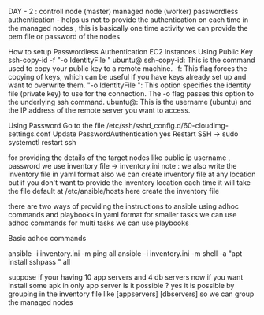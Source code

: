 DAY - 2 : 
controll node (master) managed node (worker)
passwordless authentication - helps us not to provide the authentication on each time in the managed nodes , this is basically one time activity
we can provide the pem file or password of the nodes

How to setup Passwordless Authentication
EC2 Instances
Using Public Key
ssh-copy-id -f "-o IdentityFile <PATH TO PEM FILE>" ubuntu@<INSTANCE-PUBLIC-IP>
ssh-copy-id: This is the command used to copy your public key to a remote machine.
-f: This flag forces the copying of keys, which can be useful if you have keys already set up and want to overwrite them.
"-o IdentityFile ": This option specifies the identity file (private key) to use for the connection. The -o flag passes this option to the underlying ssh command.
ubuntu@: This is the username (ubuntu) and the IP address of the remote server you want to access.

Using Password
Go to the file /etc/ssh/sshd_config.d/60-cloudimg-settings.conf
Update PasswordAuthentication yes
Restart SSH -> sudo systemctl restart ssh

for providing the details of the target nodes like public ip username , password  we use inventory file -> inventory.ini
note : we also write the inventory file in yaml format also 
we can create inventory file at any location but if you don't want to provide the inventory location each time it will take the file default at /etc/ansible/hosts here create the inventory file

there are two ways of providing the instructions to ansible using adhoc commands and playbooks in yaml format
for smaller tasks we can use adhoc commands for multi tasks we can use playbooks

Basic adhoc commands

ansible -i inventory.ini -m ping all
ansible -i inventory.ini -m shell -a "apt install sshpass " all

suppose if your having 10 app servers and 4 db servers now if you want install some apk in only app server is it possible ?
yes it is possible by grouping in the inventory file like [appservers] [dbservers]
so we can group the managed nodes
  
